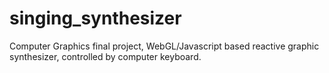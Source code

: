 # singing_synthesizer
Computer Graphics final project, WebGL/Javascript based reactive graphic synthesizer, controlled by computer keyboard.
